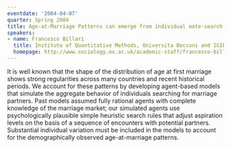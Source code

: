 ```yaml
---
eventdate: '2004-04-07'
quarter: Spring 2004
title: Age-at-Marriage Patterns can emerge from individual mate-search heuristics
speakers:
- name: Francesco Billari
  title: Institute of Quantitative Methods, Universita Bocconi and IGIER
  homepage: http://www.sociology.ox.ac.uk/academic-staff/francesco-billari.html
---
```

It is well known that the shape of the distribution of age at first marriage shows strong regularities across many countries and recent historical periods. We account for these patterns by developing agent-based models that simulate the aggregate behavior of individuals searching for marriage partners. Past models assumed fully rational agents with complete knowledge of the marriage market; our simulated agents use psychologically plausible simple heuristic search rules that adjust aspiration levels on the basis of a sequence of encounters with potential partners. Substantial individual variation must be included in the models to account for the demographically observed age-at-marriage patterns.
